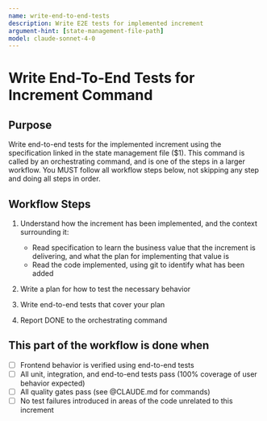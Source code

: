 ```yaml
---
name: write-end-to-end-tests
description: Write E2E tests for implemented increment
argument-hint: [state-management-file-path]
model: claude-sonnet-4-0
---
```


# Write End-To-End Tests for Increment Command

## Purpose

Write end-to-end tests for the implemented increment using the specification linked in the state management file ($1).
This command is called by an orchestrating command, and is one of the steps in a larger workflow.
You MUST follow all workflow steps below, not skipping any step and doing all steps in order.

## Workflow Steps

1. Understand how the increment has been implemented, and the context surrounding it:
    - Read specification to learn the business value that the increment is delivering, and what the plan for implementing that value is
    - Read the code implemented, using git to identify what has been added

2. Write a plan for how to test the necessary behavior

3. Write end-to-end tests that cover your plan

4. Report DONE to the orchestrating command

## This part of the workflow is done when

- [ ] Frontend behavior is verified using end-to-end tests
- [ ] All unit, integration, and end-to-end tests pass (100% coverage of user behavior expected)
- [ ] All quality gates pass (see @CLAUDE.md for commands)
- [ ] No test failures introduced in areas of the code unrelated to this increment
